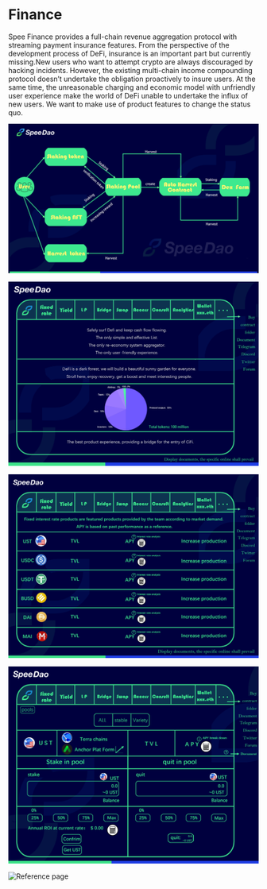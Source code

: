# Finance

Spee Finance provides a full-chain revenue aggregation protocol with streaming payment insurance features. From the perspective of the development process of DeFi, insurance is an important part but currently missing.New users who want to attempt crypto are always discouraged by hacking incidents. However, the existing multi-chain income compounding protocol doesn’t undertake the obligation proactively to insure users. At the same time, the unreasonable charging and economic model with unfriendly user experience make the world of DeFi unable to undertake the influx of new users. We want to make use of product features to change the status quo.

![logic diagram](../../.gitbook/assets/思维导图1终稿.png)

![Reference page](<../../.gitbook/assets/页面1 - 英文.png>)

![Reference page](<../../.gitbook/assets/页面3 - 英文 (1).png>)

![Reference page](<../../.gitbook/assets/页面2 - 英文 (1).png>)

![Reference page](../../.gitbook/assets/1581651744012\_.pic.jpg)
